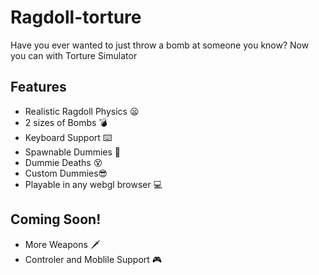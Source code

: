 # Ragdoll-torture
Have you ever wanted to just throw a bomb at someone you know? 
Now you can with Torture Simulator
## Features
* Realistic Ragdoll Physics 😦
* 2 sizes of Bombs 💣
* Keyboard Support ⌨️
* Spawnable Dummies 👀
* Dummie Deaths 😵
* Custom Dummies😎
* Playable in any webgl browser 💻
## Coming Soon!
* More Weapons 🗡️
* Controler and Moblile Support 🎮
